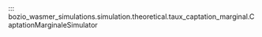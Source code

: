 ::: bozio_wasmer_simulations.simulation.theoretical.taux_captation_marginal.CaptationMarginaleSimulator